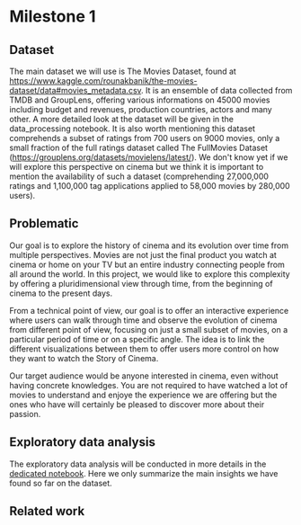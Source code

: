 # Milestone 1

## Dataset

The main dataset we will use is The Movies Dataset, found at https://www.kaggle.com/rounakbanik/the-movies-dataset/data#movies_metadata.csv. It is an ensemble of data collected from TMDB and GroupLens, offering various informations on 45000 movies including budget and revenues, production countries, actors and many other. A more detailed look at the dataset will be given in the data_processing notebook.
It is also worth mentioning this dataset comprehends a subset of ratings from 700 users on 9000 movies, only a small fraction of the full ratings dataset called The FullMovies Dataset (https://grouplens.org/datasets/movielens/latest/). We don't know yet if we will explore this perspective on cinema but we think it is important to mention the availability of such a dataset (comprehending 27,000,000 ratings and 1,100,000 tag applications applied to 58,000 movies by 280,000 users).

## Problematic

Our goal is to explore the history of cinema and its evolution over time from multiple perspectives. Movies are not just the final product you watch at cinema or home on your TV but an entire industry connecting people from all around the world. In this project, we would like to explore this complexity by offering a pluridimensional view through time, from the beginning of cinema to the present days.

From a technical point of view, our goal is to offer an interactive experience where users can walk through time and observe the evolution of cinema from different point of view, focusing on just a small subset of movies, on a particular period of time or on a specific angle. The idea is to link the different visualizations between them to offer users more control on how they want to watch the Story of Cinema.

Our target audience would be anyone interested in cinema, even without having concrete knowledges. You are not required to have watched a lot of movies to understand and enjoye the experience we are offering but the ones who have will certainly be pleased to discover more about their passion.

## Exploratory data analysis

The exploratory data analysis will be conducted in more details in the [dedicated notebook](./data_processing.ipynb). Here we only summarize the main insights we have found so far on the dataset.

## Related work

